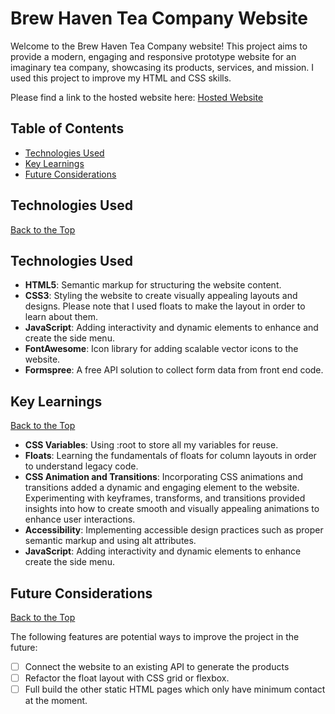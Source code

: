 # Brew Haven Tea Company Website

Welcome to the Brew Haven Tea Company website! This project aims to provide a modern, engaging and responsive prototype website for an imaginary tea company, showcasing its products, services, and mission. I used this project to improve my HTML and CSS skills.

Please find a link to the hosted website here:
<a href="https://brew-haven-tea.netlify.app/" target="_blank">Hosted Website</a>

## Table of Contents

- [Technologies Used](#technologies-used)
- [Key Learnings](#key-learnings)
- [Future Considerations](#future-considerations)

## Technologies Used

[Back to the Top](#table-of-contents)

## Technologies Used

- **HTML5**: Semantic markup for structuring the website content.
- **CSS3**: Styling the website to create visually appealing layouts and designs. Please note that I used floats to make the layout in order to learn about them.
- **JavaScript**: Adding interactivity and dynamic elements to enhance and create the side menu.
- **FontAwesome**: Icon library for adding scalable vector icons to the website.
- **Formspree**: A free API solution to collect form data from front end code.

## Key Learnings

[Back to the Top](#table-of-contents)

- **CSS Variables**: Using :root to store all my variables for reuse.
- **Floats**: Learning the fundamentals of floats for column layouts in order to understand legacy code.
- **CSS Animation and Transitions**: Incorporating CSS animations and transitions added a dynamic and engaging element to the website. Experimenting with keyframes, transforms, and transitions provided insights into how to create smooth and visually appealing animations to enhance user interactions.
- **Accessibility**: Implementing accessible design practices such as proper semantic markup and using alt attributes.
- **JavaScript**: Adding interactivity and dynamic elements to enhance create the side menu.

## Future Considerations

[Back to the Top](#table-of-contents)

The following features are potential ways to improve the project in the future:

- [ ] Connect the website to an existing API to generate the products
- [ ] Refactor the float layout with CSS grid or flexbox.
- [ ] Full build the other static HTML pages which only have minimum contact at the moment.
